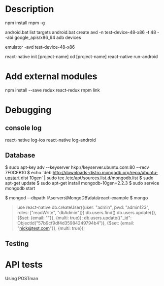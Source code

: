 # Description

npm install rnpm -g

android.bat list targets
android.bat create avd -n test-device-48-x86 -t 48 --abi google_apis/x86_64
adb devices

emulator -avd test-device-48-x86

react-native init [project-name] 
cd [project-name]
react-native run-android

# Add external modules

npm install --save redux react-redux
rnpm link

# Debugging

## console log

react-native log-ios
react-native log-android

## Database

$ sudo apt-key adv --keyserver hkp://keyserver.ubuntu.com:80 --recv 7F0CEB10
$ echo 'deb http://downloads-distro.mongodb.org/repo/ubuntu-upstart dist 10gen' | sudo tee /etc/apt/sources.list.d/mongodb.list
$ sudo apt-get update
$ sudo apt-get install mongodb-10gen=2.2.3
$ sudo service mongodb start

$ mongod --dbpath I:\servers\MongoDB\data\react-example
$ mongo
 > use react-native
 > db.createUser({user: "admin", pwd: "admin123", roles: ["readWrite", "dbAdmin"]})
 > db.users.find()
 > db.users.update({}, {$set: {email: ""}}, {multi: true});
 > db.users.update({"_id": ObjectId("57b9cf9df4d35984249794b4")}, {$set: {email: "nick@test.com"}}, {multi: true});

## Testing

# API tests
Using POSTman